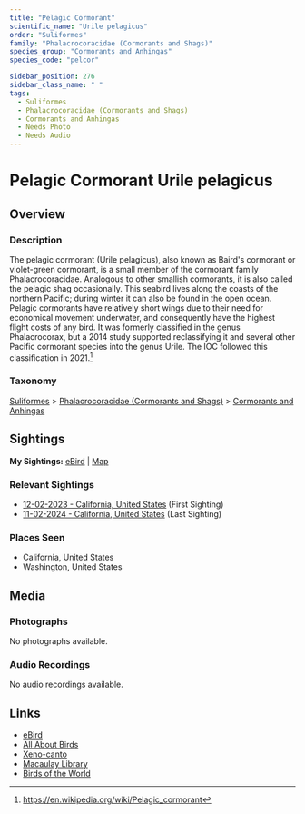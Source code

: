 ```yaml
---
title: "Pelagic Cormorant"
scientific_name: "Urile pelagicus"
order: "Suliformes"
family: "Phalacrocoracidae (Cormorants and Shags)"
species_group: "Cormorants and Anhingas"
species_code: "pelcor"

sidebar_position: 276
sidebar_class_name: " "
tags: 
  - Suliformes
  - Phalacrocoracidae (Cormorants and Shags)
  - Cormorants and Anhingas
  - Needs Photo
  - Needs Audio
---
```


# Pelagic Cormorant <span className='sci_name'>Urile pelagicus</span>

## Overview

### Description
The pelagic cormorant (Urile pelagicus), also known as Baird's cormorant or violet-green cormorant, is a small member of the cormorant family Phalacrocoracidae. Analogous to other smallish cormorants, it is also called the pelagic shag occasionally. This seabird lives along the coasts of the northern Pacific; during winter it can also be found in the open ocean. Pelagic cormorants have relatively short wings due to their need for economical movement underwater, and consequently have the highest flight costs of any bird.
It was formerly classified in the genus Phalacrocorax, but a 2014 study supported reclassifying it and several other Pacific cormorant species into the genus Urile. The IOC followed this classification in 2021.[^1]

[^1]: https://en.wikipedia.org/wiki/Pelagic_cormorant

### Taxonomy
[Suliformes](/tags/suliformes) > [Phalacrocoracidae (Cormorants and Shags)](/tags/phalacrocoracidae-cormorants-and-shags) > [Cormorants and Anhingas](/tags/cormorants-and-anhingas)


## Sightings

**My Sightings:** [eBird](https://ebird.org/lifelist?r=world&time=life&spp=pelcor) | [Map](/map?species_code=pelcor)

### Relevant Sightings

* [12-02-2023 - California, United States](https://ebird.org/checklist/S155611564) (First Sighting)
* [11-02-2024 - California, United States](https://ebird.org/checklist/S201158119) (Last Sighting)

### Places Seen

* California, United States
* Washington, United States



## Media
### Photographs
No photographs available.

### Audio Recordings
No audio recordings available.

## Links
* [eBird](https://ebird.org/species/pelcor) 
* [All About Birds](https://www.allaboutbirds.org/guide/pelcor) 
* [Xeno-canto](https://www.xeno-canto.org/species/urile-pelagicus) 
* [Macaulay Library](https://search.macaulaylibrary.org/catalog?taxonCode=pelcor&sort=rating_rank_desc)
* [Birds of the World](https://birdsoftheworld.org/bow/species/pelcor)
